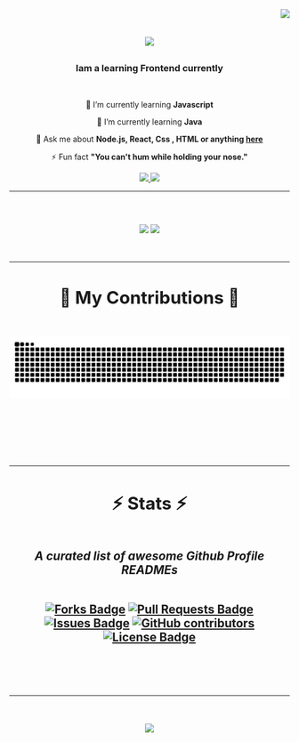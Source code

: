<img align="right" src="https://visitor-badge.laobi.icu/badge?page_id=salesp07.salesp07" />

<h1 align="center">
    <img src="https://readme-typing-svg.herokuapp.com/?font=Righteous&size=35&center=true&vCenter=true&width=500&height=70&duration=4000&lines=Hi+There!+👋;+I'm+Bigyan+Thapa!;" />
</h1>

<h3 align="center">Iam a learning Frontend currently</h3>

<br/>

<div align="center">
 
 🔭 I’m currently learning **Javascript**
 
 🌱 I’m currently learning **Java**

💬 Ask me about **Node.js, React, Css , HTML or anything [here]()**

⚡ Fun fact  **"You can't hum while holding your nose."**

 </div>
 
<div align="center"> 
  <a href="thapabigyan860@gmail.com">
    <img src="https://img.shields.io/badge/Gmail-333333?style=for-the-badge&logo=gmail&logoColor=red" />
  </a>
  <a href="https://www.facebook.com/bigyan.thapa.165" target="_blank">
    <img src="https://img.shields.io/badge/facebook-0077B5?style=for-the-badge&logo=facebook&logoColor=white" target="_blank" />
  </a>
    
</div>

 <hr/>
 
<h2 align="center"⚒️ Languages-Frameworks-Tools ⚒️</h2>
<br/>
<div align="center">
    <img src="https://skillicons.dev/icons?i=react,bootstrap,html,css,tailwind,git,r" />
    <img src="https://skillicons.dev/icons?i=nodejs,javascript,typescript,express,mongodb,c,java" /><br>
</div>

<br/>
<hr/>

<div align="center">
  <h2>🐍 My Contributions 🐍</h2>
  <br>
  <img alt="snake eating my contributions" src="https://raw.githubusercontent.com/salesp07/salesp07/output/github-contribution-grid-snake.svg" />
  
  <br/><br/><br/>
</div>

<hr/>


<div align="center"><h2 align="center">⚡ Stats ⚡</h2>
<br>
<i>A curated list of awesome Github Profile READMEs</i><br><br>

<a href="https://github.com/abhisheknaiidu/awesome-github-profile-readme/network/members"><img src="https://img.shields.io/github/forks/abhisheknaiidu/awesome-github-profile-readme" alt="Forks Badge"/></a>
<a href="https://github.com/abhisheknaiidu/awesome-github-profile-readme/pulls"><img src="https://img.shields.io/github/issues-pr/abhisheknaiidu/awesome-github-profile-readme" alt="Pull Requests Badge"/></a>
<a href="https://github.com/abhisheknaiidu/awesome-github-profile-readme/issues"><img src="https://img.shields.io/github/issues/abhisheknaiidu/awesome-github-profile-readme" alt="Issues Badge"/></a>
<a href="https://github.com/abhisheknaiidu/awesome-github-profile-readme/graphs/contributors"><img alt="GitHub contributors" src="https://img.shields.io/github/contributors/abhisheknaiidu/awesome-github-profile-readme?color=2b9348"></a>
<a href="https://github.com/abhisheknaiidu/awesome-github-profile-readme/blob/master/LICENSE"><img src="https://img.shields.io/github/license/abhisheknaiidu/awesome-github-profile-readme?color=2b9348" alt="License Badge"/></a><div>


<br/><br/>

<hr/>

<br/>

<div align="center">
<a href="https://www.instagram.com/bigyan_thapa__/">
    <img src="https://img.shields.io/badge/instagram-333333?style=for-the-badge&logo=instagram&logoColor=red" />
  </a> 




<br/>
